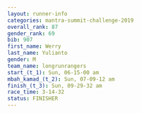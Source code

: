 ```yaml
---
layout: runner-info 
categories: mantra-summit-challenge-2019 
overall_rank: 87
gender_rank: 69
bib: 907
first_name: Werry
last_name: Yulianto
gender: M
team_name: longrunrangers
start_(t_1): Sun, 06-15-00 am
mbah_kamad_(t_2): Sun, 07-09-12 am
finish_(t_3): Sun, 09-29-32 am
race_time: 3-14-32
status: FINISHER
---
```

